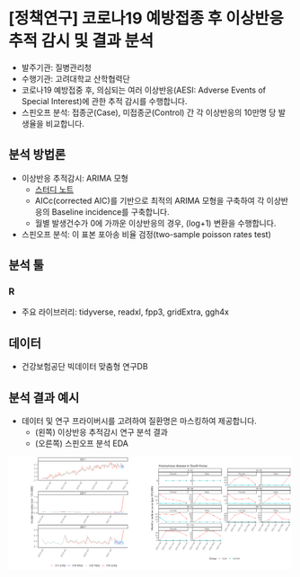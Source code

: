 # [정책연구] 코로나19 예방접종 후 이상반응 추적 감시 및 결과 분석
- 발주기관: 질병관리청
- 수행기관: 고려대학교 산학협력단
- 코로나19 예방접중 후, 의심되는 여러 이상반응(AESI: Adverse Events of Special Interest)에 관한 추적 감시를 수행합니다.
- 스핀오프 분석: 접종군(Case), 미접종군(Control) 간 각 이상반응의 10만명 당 발생율을 비교합니다.

## 분석 방법론
- 이상반응 추적감시: ARIMA 모형
  - [스터디 노트](https://be-favorite.tistory.com/63?category=928223)
  - AICc(corrected AIC)를 기반으로 최적의 ARIMA 모형을 구축하여 각 이상반응의 Baseline incidence를 구축합니다.
  - 월별 발생건수가 0에 가까운 이상반응의 경우, (log+1) 변환을 수행합니다.
- 스핀오프 분석: 이 표본 포아송 비율 검정(two-sample poisson rates test)

## 분석 툴
### R
- 주요 라이브러리: tidyverse, readxl, fpp3, gridExtra, ggh4x

## 데이터
- 건강보험공단 빅데이터 맞춤형 연구DB

## 분석 결과 예시
- 데이터 및 연구 프라이버시를 고려하여 질환명은 마스킹하여 제공합니다.
  - (왼쪽) 이상반응 추적감시 연구 분석 결과
  - (오른쪽) 스핀오프 분석 EDA 

<p align="center">
<img src = "./Figure for portfolio/merged_figure.png">
</p>
